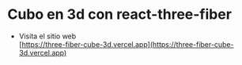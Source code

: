 # Cubo en 3d con react-three-fiber

-  Visita el sitio web  
[https://three-fiber-cube-3d.vercel.app](https://three-fiber-cube-3d.vercel.app)
